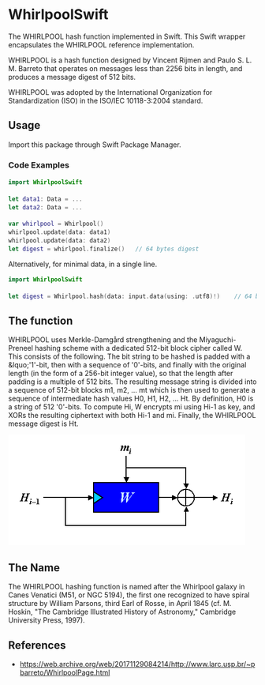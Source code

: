 # WhirlpoolSwift

The WHIRLPOOL hash function implemented in Swift. This Swift wrapper encapsulates the WHIRLPOOL reference implementation.

WHIRLPOOL is a hash function designed by Vincent Rijmen and Paulo S. L. M. Barreto that operates on messages less than 2256 bits in length, and produces a message digest of 512 bits.

WHIRLPOOL was adopted by the International Organization for Standardization (ISO) in the ISO/IEC 10118-3:2004 standard.

## Usage

Import this package through Swift Package Manager.

### Code Examples

```swift
import WhirlpoolSwift

let data1: Data = ...
let data2: Data = ...

var whirlpool = Whirlpool()
whirlpool.update(data: data1)
whirlpool.update(data: data2)
let digest = whirlpool.finalize()   // 64 bytes digest
```

Alternatively, for minimal data, in a single line.

```swift
import WhirlpoolSwift

let digest = Whirlpool.hash(data: input.data(using: .utf8)!)    // 64 bytes digest
```


## The function

WHIRLPOOL uses Merkle-Damgård strengthening and the Miyaguchi-Preneel hashing scheme with a dedicated 512-bit block cipher called W. This consists of the following. The bit string to be hashed is padded with a &lquo;'1'-bit, then with a sequence of '0'-bits, and finally with the original length (in the form of a 256-bit integer value), so that the length after padding is a multiple of 512 bits. The resulting message string is divided into a sequence of 512-bit blocks m1, m2, ... mt which is then used to generate a sequence of intermediate hash values H0, H1, H2, ... Ht. By definition, H0 is a string of 512 '0'-bits. To compute Hi, W encrypts mi using Hi-1 as key, and XORs the resulting ciphertext with both Hi-1 and mi. Finally, the WHIRLPOOL message digest is Ht.

![MiyaguchiPreneel Hash](Documents/MiyaguchiPreneel.gif)

## The Name

The WHIRLPOOL hashing function is named after the Whirlpool galaxy in Canes Venatici (M51, or NGC 5194), the first one recognized to have spiral structure by William Parsons, third Earl of Rosse, in April 1845 (cf. M. Hoskin, "The Cambridge Illustrated History of Astronomy," Cambridge University Press, 1997).

## References

- https://web.archive.org/web/20171129084214/http://www.larc.usp.br/~pbarreto/WhirlpoolPage.html
